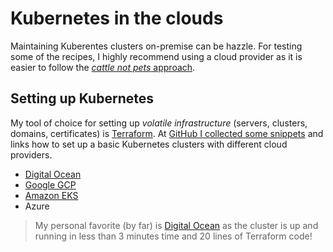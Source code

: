 # Kubernetes in the clouds

Maintaining Kuberentes clusters on-premise can be hazzle. For testing
some of the recipes, I highly recommend using a cloud provider as it
is easier to follow the [_cattle not pets_ approach](http://cloudscaling.com/blog/cloud-computing/the-history-of-pets-vs-cattle/).

## Setting up Kubernetes

My tool of choice for setting up _volatile infrastructure_ (servers, clusters, domains, 
certificates) is [Terraform](https://terraform.io/). At [GitHub I collected some snippets](https://github.com/tboeghk/kubernetes-in-the-clouds/) 
and links how to set up a basic Kubernetes clusters with different cloud providers.

* [Digital Ocean](https://github.com/tboeghk/kubernetes-in-the-clouds/tree/master/digital-ocean)
* [Google GCP](https://github.com/tboeghk/kubernetes-in-the-clouds/tree/master/google)
* [Amazon EKS](https://github.com/tboeghk/kubernetes-in-the-clouds/tree/master/aws)
* Azure

> My personal favorite (by far) is [Digital Ocean](digitalocean.md) as the cluster
> is up and running in less than 3 minutes time and 20 lines of Terraform code!